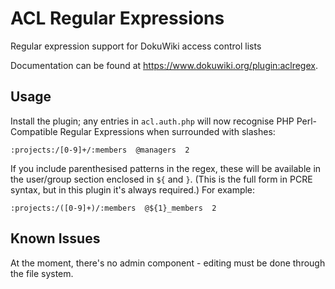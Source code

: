 ACL Regular Expressions
========================================================================

Regular expression support for DokuWiki access control lists

Documentation can be found at https://www.dokuwiki.org/plugin:aclregex.

Usage
------------------------------------------------------------------------

Install the plugin; any entries in `acl.auth.php` will now recognise PHP
Perl-Compatible Regular Expressions when surrounded with slashes:

```
:projects:/[0-9]+/:members  @managers  2
```

If you include parenthesised patterns in the regex, these will be
available in the user/group section enclosed in `${` and `}`. (This is
the full form in PCRE syntax, but in this plugin it's always required.)
For example:

```
:projects:/([0-9]+)/:members  @${1}_members  2
```

Known Issues
------------------------------------------------------------------------

At the moment, there's no admin component - editing must be done through
the file system.
